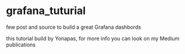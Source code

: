 # grafana_tuturial
few post and source to build a great Grafana dashbords

this tutorial build by Yonapas, for more info you can look on my Medium publications
